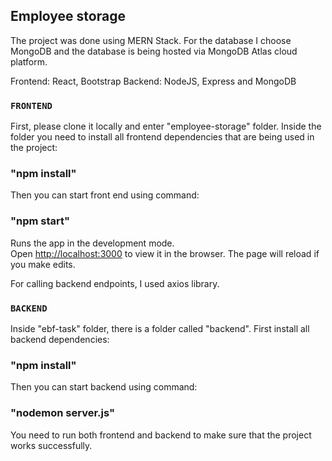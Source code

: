 
## Employee storage

The project was done using MERN Stack. For the database I choose MongoDB and the database is being hosted via MongoDB Atlas cloud platform.

Frontend: React, Bootstrap
Backend: NodeJS, Express and MongoDB

### `FRONTEND`

First, please clone it locally and enter "employee-storage" folder. Inside the folder you need to install all frontend dependencies that are being used in the project:

### "npm install"

Then you can start front end using command:

### "npm start"

Runs the app in the development mode.<br />
Open [http://localhost:3000](http://localhost:3000) to view it in the browser.
The page will reload if you make edits.<br />

For calling backend endpoints, I used axios library.

### `BACKEND`

Inside "ebf-task" folder, there is a folder called "backend". First install all backend dependencies:

### "npm install"

Then you can start backend using command:

### "nodemon server.js"

You need to run both frontend and backend to make sure that the project works successfully.
